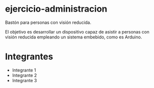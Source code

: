 # ejercicio-administracion
 Bastón para personas con visión reducida. 

 El objetivo es desarrollar un dispositivo capaz de asistir a personas con visión reducida empleando un sistema embebido, como es Arduino.

# Integrantes

- Integrante 1
- Integrante 2
- Integrante 3
